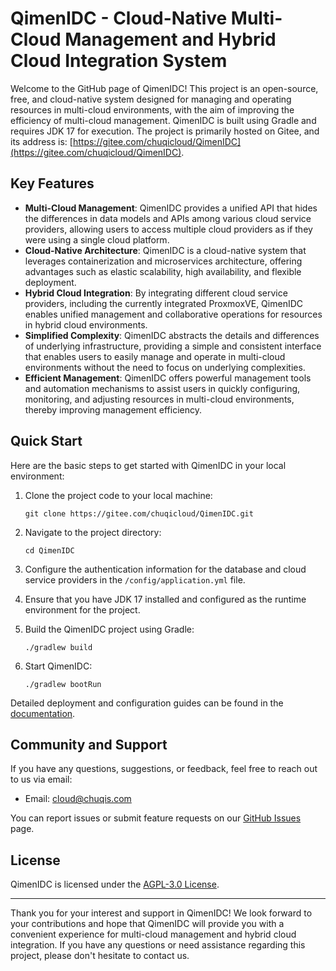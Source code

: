 # QimenIDC - Cloud-Native Multi-Cloud Management and Hybrid Cloud Integration System


Welcome to the GitHub page of QimenIDC! This project is an open-source, free, and cloud-native system designed for managing and operating resources in multi-cloud environments, with the aim of improving the efficiency of multi-cloud management. QimenIDC is built using Gradle and requires JDK 17 for execution. The project is primarily hosted on Gitee, and its address is: [https://gitee.com/chuqicloud/QimenIDC](https://gitee.com/chuqicloud/QimenIDC).

## Key Features

- **Multi-Cloud Management**: QimenIDC provides a unified API that hides the differences in data models and APIs among various cloud service providers, allowing users to access multiple cloud providers as if they were using a single cloud platform.
- **Cloud-Native Architecture**: QimenIDC is a cloud-native system that leverages containerization and microservices architecture, offering advantages such as elastic scalability, high availability, and flexible deployment.
- **Hybrid Cloud Integration**: By integrating different cloud service providers, including the currently integrated ProxmoxVE, QimenIDC enables unified management and collaborative operations for resources in hybrid cloud environments.
- **Simplified Complexity**: QimenIDC abstracts the details and differences of underlying infrastructure, providing a simple and consistent interface that enables users to easily manage and operate in multi-cloud environments without the need to focus on underlying complexities.
- **Efficient Management**: QimenIDC offers powerful management tools and automation mechanisms to assist users in quickly configuring, monitoring, and adjusting resources in multi-cloud environments, thereby improving management efficiency.

## Quick Start

Here are the basic steps to get started with QimenIDC in your local environment:

1. Clone the project code to your local machine:

   ```shell
   git clone https://gitee.com/chuqicloud/QimenIDC.git
   ```

2. Navigate to the project directory:

   ```shell
   cd QimenIDC
   ```

3. Configure the authentication information for the database and cloud service providers in the `/config/application.yml` file.

4. Ensure that you have JDK 17 installed and configured as the runtime environment for the project.

5. Build the QimenIDC project using Gradle:

   ```shell
   ./gradlew build
   ```

6. Start QimenIDC:

   ```shell
   ./gradlew bootRun
   ```

Detailed deployment and configuration guides can be found in the [documentation](https://www.chuqiyun.com).

## Community and Support

If you have any questions, suggestions, or feedback, feel free to reach out to us via email:

- Email: cloud@chuqis.com

You can report issues or submit feature requests on our [GitHub Issues](https://github.com/your-username/QimenIDC/issues) page.

## License

QimenIDC is licensed under the [AGPL-3.0 License](https://www.gnu.org/licenses/agpl-3.0.html).

---

Thank you for your interest and support in QimenIDC! We look forward to your contributions and hope that QimenIDC will provide you with a convenient experience for multi-cloud management and hybrid cloud integration. If you have any questions or need assistance regarding this project, please don't hesitate to contact us.
